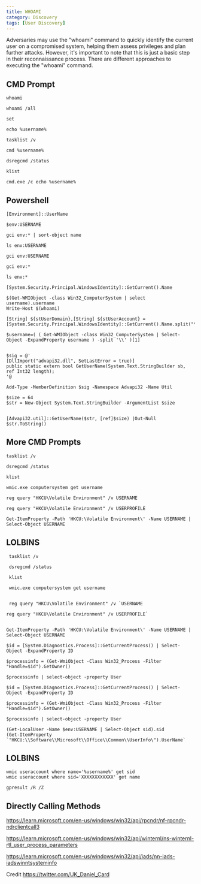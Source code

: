 ```yaml
---
title: WHOAMI
category: Discovery
tags: [User Discovery]
---
```


Adversaries may use the "whoami" command to quickly identify the current user on a compromised system, helping them assess privileges and plan further attacks. However, it's important to note that this is just a basic step in their reconnaissance process. There are different approaches to executing the "whoami" command.

## CMD Prompt
 
    whoami
 
    whoami /all
 
    set
 
    echo %username%
 
    tasklist /v
 
    cmd %username%
 
    dsregcmd /status
 
    klist
 
    cmd.exe /c echo %username%
 
 
## Powershell
 
    [Environment]::UserName
 
    $env:USERNAME
 
    gci env:* | sort-object name
 
    ls env:USERNAME
 
    gci env:USERNAME
 
    gci env:*
 
    ls env:*
 
    [System.Security.Principal.WindowsIdentity]::GetCurrent().Name
 
 
[System.Environment]::GetEnvironmentVariable('username')
 
    $(Get-WMIObject -class Win32_ComputerSystem | select username).username
    Write-Host $(whoami)
 
    [String] ${stUserDomain},[String] ${stUserAccount} = [System.Security.Principal.WindowsIdentity]::GetCurrent().Name.split("\")
 
    $username=( ( Get-WMIObject -class Win32_ComputerSystem | Select-Object -ExpandProperty username ) -split '\\' )[1]
 
 
    $sig = @'
    [DllImport("advapi32.dll", SetLastError = true)]
    public static extern bool GetUserName(System.Text.StringBuilder sb, ref Int32 length);
    '@
 
    Add-Type -MemberDefinition $sig -Namespace Advapi32 -Name Util
 
    $size = 64
    $str = New-Object System.Text.StringBuilder -ArgumentList $size

 
    [Advapi32.util]::GetUserName($str, [ref]$size) |Out-Null
    $str.ToString()
 
 
## More CMD Prompts
 
    tasklist /v
 
    dsregcmd /status
 
    klist
 
    wmic.exe computersystem get username
 
    reg query "HKCU\Volatile Environment" /v USERNAME
 
    reg query "HKCU\Volatile Environment" /v USERPROFILE
 
    Get-ItemProperty -Path 'HKCU:\Volatile Environment\' -Name USERNAME | Select-Object USERNAME
 
## LOLBINS
 
     tasklist /v
 
     dsregcmd /status
 
     klist
 
     wmic.exe computersystem get username

 
     reg query "HKCU\Volatile Environment" /v `USERNAME
 
    reg query "HKCU\Volatile Environment" /v USERPROFILE`
 
 
    Get-ItemProperty -Path 'HKCU:\Volatile Environment\' -Name USERNAME | Select-Object USERNAME
 
    $id = [System.Diagnostics.Process]::GetCurrentProcess() | Select-Object -ExpandProperty ID
 
    $processinfo = (Get-WmiObject -Class Win32_Process -Filter "Handle=$id").GetOwner()
 
    $processinfo | select-object -property User
 
    $id = [System.Diagnostics.Process]::GetCurrentProcess() | Select-Object -ExpandProperty ID
 
    $processinfo = (Get-WmiObject -Class Win32_Process -Filter "Handle=$id").GetOwner()
 
    $processinfo | select-object -property User
 
    (Get-LocalUser -Name $env:USERNAME | Select-Object sid).sid
    (Get-ItemProperty `"HKCU:\\Software\\Microsoft\\Office\\Common\\UserInfo\").UserName`
 
## LOLBINS
 
    wmic useraccount where name='%username%' get sid
    wmic useraccount where sid='XXXXXXXXXXXX' get name
 
    gpresult /R /Z
 
 
## Directly Calling Methods
 
https://learn.microsoft.com/en-us/windows/win32/api/rpcndr/nf-rpcndr-ndrclientcall3
 
https://learn.microsoft.com/en-us/windows/win32/api/winternl/ns-winternl-rtl_user_process_parameters
 
https://learn.microsoft.com/en-us/windows/win32/api/iads/nn-iads-iadswinntsysteminfo
 
Credit
https://twitter.com/UK_Daniel_Card
 